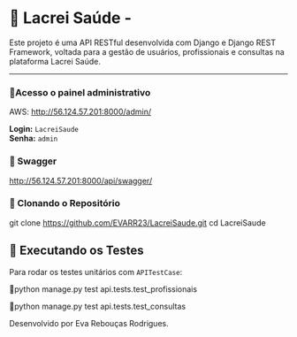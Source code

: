 
# 🚀 Lacrei Saúde - 

Este projeto é uma API RESTful desenvolvida com Django e Django REST Framework, voltada para a gestão de usuários, profissionais e consultas na plataforma Lacrei Saúde.

---
### 🔽Acesso o painel administrativo
AWS: <http://56.124.57.201:8000/admin/>

**Login:** `LacreiSaude`  
**Senha:** `admin`

### 🔽 Swagger
http://56.124.57.201:8000/api/swagger/

### 🔽 Clonando o Repositório
git clone <https://github.com/EVARR23/LacreiSaude.git>
cd LacreiSaude


## 🧪 Executando os Testes

Para rodar os testes unitários com `APITestCase`:

🚀python manage.py test api.tests.test_profissionais

🚀python manage.py test api.tests.test_consultas



Desenvolvido  por Eva Rebouças Rodrigues.
